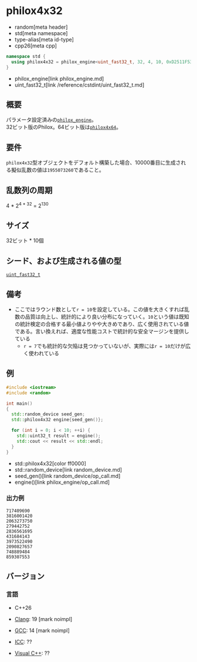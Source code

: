 # philox4x32
* random[meta header]
* std[meta namespace]
* type-alias[meta id-type]
* cpp26[meta cpp]

```cpp
namespace std {
  using philox4x32 = philox_engine<uint_fast32_t, 32, 4, 10, 0xD2511F53, 0x9E3779B9, 0xCD9E8D57, 0xBB67AE85>;
}
```
* philox_engine[link philox_engine.md]
* uint_fast32_t[link /reference/cstdint/uint_fast32_t.md]

## 概要
パラメータ設定済みの[`philox_engine`](philox_engine.md)。  
32ビット版のPhilox。64ビット版は[`philox4x64`](philox4x64.md)。


## 要件
`philox4x32`型オブジェクトをデフォルト構築した場合、10000番目に生成される擬似乱数の値は`1955073260`であること。


## 乱数列の周期
4 * 2<sup>4 * 32</sup> = 2<sup>130</sup>


## サイズ
32ビット * 10個


## シード、および生成される値の型
[`uint_fast32_t`](/reference/cstdint/uint_fast32_t.md)


## 備考
- ここではラウンド数として`r = 10`を設定している。この値を大きくすれば乱数の品質は向上し、統計的により良い分布になっていく。`10`という値は既知の統計検定の合格する最小値よりやや大きめであり、広く使用されている値である。言い換えれば、適度な性能コストで統計的な安全マージンを提供している
    - `r = 7`でも統計的な欠陥は見つかっていないが、実際には`r = 10`だけが広く使われている


## 例
```cpp example
#include <iostream>
#include <random>

int main()
{
  std::random_device seed_gen;
  std::philox4x32 engine{seed_gen()};

  for (int i = 0; i < 10; ++i) {
    std::uint32_t result = engine();
    std::cout << result << std::endl;
  }
}
```
* std::philox4x32[color ff0000]
* std::random_device[link random_device.md]
* seed_gen()[link random_device/op_call.md]
* engine()[link philox_engine/op_call.md]

### 出力例
```
717409690
3816001420
2063273750
279442752
2836561695
431684143
3973522490
2090827657
748889484
859307553
```

## バージョン
### 言語
- C++26

- [Clang](/implementation.md#clang): 19 [mark noimpl]
- [GCC](/implementation.md#gcc): 14 [mark noimpl]
- [ICC](/implementation.md#icc): ??
- [Visual C++](/implementation.md#visual_cpp): ??
